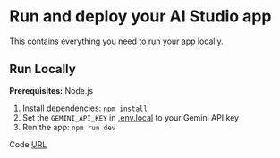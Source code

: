 # Run and deploy your AI Studio app

This contains everything you need to run your app locally.

## Run Locally

**Prerequisites:**  Node.js


1. Install dependencies:
   `npm install`
2. Set the `GEMINI_API_KEY` in [.env.local](.env.local) to your Gemini API key
3. Run the app:
   `npm run dev`

Code [URL](https://aistudio.google.com/app/prompts?state=%7B%22ids%22:%5B%221maVnSMXV1hL-En6nyVNseoHsIqkYNZyJ%22%5D,%22action%22:%22open%22,%22userId%22:%22106211270708006860389%22,%22resourceKeys%22:%7B%7D%7D&usp=sharing)